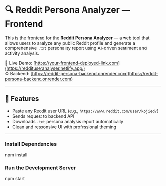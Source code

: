 # 🔍 Reddit Persona Analyzer — Frontend

This is the frontend for the **Reddit Persona Analyzer** — a web tool that allows users to analyze any public Reddit profile and generate a comprehensive `.txt` personality report using AI-driven sentiment and activity analysis.

🎯 Live Demo: [https://your-frontend-deployed-link.com](https://reddituseranalyser.netlify.app/)  
⚙️ Backend: [https://reddit-persona-backend.onrender.com](https://reddit-persona-backend.onrender.com)

---

## 🚀 Features

- Paste any Reddit user URL (e.g., `https://www.reddit.com/user/kojied/`)
- Sends request to backend API
- Downloads `.txt` persona analysis report automatically
- Clean and responsive UI with professional theming

---

### Install Dependencies

npm install

### Run the Development Server
npm start